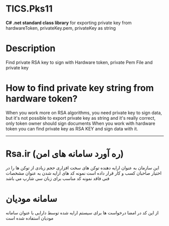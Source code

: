 # TICS.Pks11
**C# .net standard class library** for exporting private key from hardwareToken, privateKey.pem, privateKey as string
# Description 
Find private RSA key to sign with Hardware token, private Pem File and private key

# How to find private key string from hardware token?
When you work more on RSA algorithms, you need private key to sign data, but it's not possible to export private key as string 
and it's really correct, only token owner should sign documents
When you work with hardware token you can find private key as RSA KEY and sign data with it.


---
# Rsa.ir (ره آورد سامانه های امن)

این سازمان به عنوان ارایه دهنده توکن های سخت افزاری حجم زیادی از توکن ها را در اختیار صاحبان کسب و کار قرار داده است
نمونه کد های ارایه شدن به عنوان مشخصات فنی فاقد نمونه کد مناسب برای زبان سی شارپ می باشد 

# سامانه مودیان
از این کد در امضا درخواست ها برای سیستم ارایه شده توسط دارایی با عنوان سامانه مودیان استفاده شده است 


